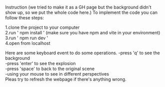 Instruction (we tried to make it as a GH page but the background didn't show up, so we put the whole code here.)
To implement the code you can follow these steps:

1.clone the project to your computer<br />
2.run ' npm install ' (make sure you have npm and vite in your environment)<br />
3.run ' npm run dev '<br />
4.open from localhost<br />

Here are some keyboard event to do some operations.
-press 'q' to see the background<br />
-press 'enter' to see the explosion<br />
-press 'space' to back to the original scene<br />
-using your mouse to see in different perspectives<br />
Pleas try to refresh the webpage if there's anything wrong.
